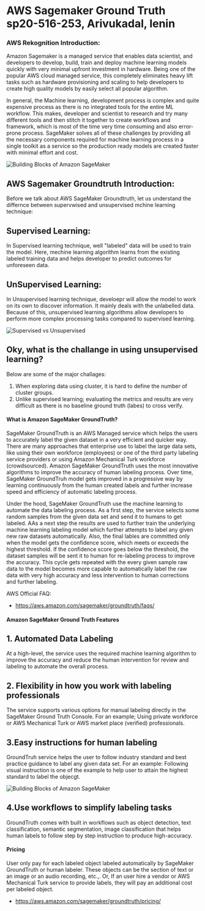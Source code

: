 # AWS Sagemaker Ground Truth sp20-516-253, Arivukadal, lenin

### AWS Rekognition Introduction:

Amazon Sagemaker is a managed service that enables data scientist, and developers to develop, build, train and deploy machine learning models quickly with very minimal upfront investment in hardware. Being one of the popular AWS cloud managed service, this completely eliminates heavy lift tasks such as hardware provisioning and scaling to help developers to create high quality models by easily select all popular algorithm.

In general, the Machine learning, development process is complex and quite expensive process as there is no integrated tools for the entire ML workflow. This makes, developer and scientist to research and try many different tools and then stitch it together to create workflows and framework, which is most of the time very time consuming and also error-prone process.
SageMaker solves all of these challenges by providing all the necessary components required for machine learning process in a single toolkit as a service so the production ready models are created faster with minimal effort and cost.

![Building Blocks of Amazon SageMaker](https://d1.awsstatic.com/re19/Sagemaker/SageMaker_Overview-Chart.247eaea6e41ddca8299c5a9a9e91b5d78b751c38.png)


## AWS Sagemaker Groundtruth Introduction:
Before we talk about AWS SageMaker Groundtruth, let us understand the differnce between supervwised and unsupervised mchine learning technique:

## Supervised Learning:
In Supervised learning technique, well "labeled" data will be used to train the model. Here, mechine learning algorithm learns from the existing labeled training data and helps developer to predict outcomes for unforeseen data.

## UnSupervised Learning:
In Unsupervised learning technique, develoepr will allow the model to work on its own to discover information. It mainly deals with the unlabelled data. Because of this, unsupervised learning algorithms allow developers to perform more complex processing tasks compared to supervised learning. 

![Supervised vs Unsupervised](https://learncuriously.files.wordpress.com/2018/12/supervised-learning-diagram.jpg)

## Oky, what is the challange in using unsupervised learning? 
Below are some of the major challages:
1. When exploring data using cluster, it is hard to define the number of cluster groups.
2. Unlike supervised learning; evaluating the metrics and results are very difficult as there is no baseline ground truth (labes) to cross verify.

#### What is Amazon SageMaker GroundTruth?
SageMaker GroundTruth is an AWS Managed service which helps the users to accurately label the given dataset in a very efficient and quicker way. There are many approaches that enterprise use to label the large data sets, like using their own workforce (employees) or one of the third party labeling service providers or using Amazon Mechanical Turk workforce (crowdsourced).
Amazon SageMaker GroundTruth uses the most innovative algorithms to improve the accuracy of human labeling process. Over time, SageMaker GroundTruh model gets improved in a progressive way by learning continuously from the human created labels and further increase speed and efficiency of automatic labeling process.

Under the hood, SageMaker GroundTruth use the machine learning to automate the data labeling process. As a first step, the service selects some random samples from the given data set and send it to humans to get labeled. AAs a next step the results are used to further train the underlying machine learning labeling model which further attempts to label any given new raw datasets automatically. Also, the final lables are committed only when the model gets the confidence score, which meets or exceeds the highest threshold. If the confidence score goes below the threshold, the dataset samples will be sent it to human for re-labeling process to improve the accuracy. This cycle gets repeated with the every given sample raw data to the model becomes more capable to automatically label the raw data with very high accuracy and less intervention to human corrections and further labeling.

AWS Official FAQ:

* <https://aws.amazon.com/sagemaker/groundtruth/faqs/>

#### Amazon SageMaker Ground Truth Features

## 1. Automated Data Labeling
At a high-level, the service uses the required machine learning algorithm to improve the accuracy and reduce the human intervention for review and labeling to automate the overall process. 

## 2. Flexibility in how you work with labeling professionals
The service supports various options for manual labeling directly in the SageMaker Ground Truth Console. For an example; Using private workforce or AWS Mechanical Turk or AWS market place (verified) professionals. 

## 3.Easy instructions for human labeling
GroundTruh service helps the user to follow industry standard and best practice guidance to label any given data set.
For an example: Following visual instruction is one of the example to help user to attain the highest standard to label the objecgt.

![Building Blocks of Amazon SageMaker](https://d1.awsstatic.com/r2018/r/Samurai/SamurAI%20Customer%20Assets/SamurAI%20Instructions%20for%20Bounding%20Box.c942d04c735161bbd6c8979f371fa9f7ef5a9fc3.png)

## 4.Use workflows to simplify labeling tasks
GroundTruth comes with built in workflows such as object detection, text classification, semantic segmentation, image classification that helps human labels to follow step by step instruction to produce high-accuracy.

#### Pricing

User only pay for each labeled object labeled automatically by SageMaker GroundTruth or human labeler. These objects can be  the section of text or an image or an audio recording, etc.,. Or, If an user hire a vendor or AWS Mechanical Turk service to provide labels, they will pay an additional cost per labeled object. 

* <https://aws.amazon.com/sagemaker/groundtruth/pricing/>


